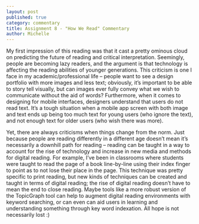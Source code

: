 ```yaml
---
layout: post
published: true
category: commentary
title: Assignment 8 - "How We Read" Commentary
author: Michelle
---
```

My first impression of this reading was that it cast a pretty ominous cloud on predicting the future of reading and critical interpretation. Seemingly, people are becoming lazy readers, and the argument is that technology is affecting the reading abilities of younger generations. This criticism is one I face in my academic/professional life – people want to see a design portfolio with more images and less text; obviously, it’s important to be able to story tell visually, but can images ever fully convey what we wish to communicate without the aid of words? Furthermore, when it comes to designing for mobile interfaces, designers understand that users do not read text. It’s a tough situation when a mobile app screen with both image and text ends up being too much text for young users (who ignore the text), and not enough text for older users (who wish there was more). 

Yet, there are always criticisms when things change from the norm. Just because people are reading differently in a different age doesn’t mean it’s necessarily a downhill path for reading – reading can be taught in a way to account for the rise of technology and increase in new media and methods for digital reading. For example, I’ve been in classrooms where students were taught to read the page of a book line-by-line using their index finger to point as to not lose their place in the page. This technique was pretty specific to print reading, but new kinds of techniques can be created and taught in terms of digital reading; the rise of digital reading doesn’t have to mean the end to close reading. Maybe tools like a more robust version of the TopicGraph tool can help to augment digital reading environments with keyword searching, or can even can aid users in learning and understanding something through key word indexation. All hope is not necessarily lost :) 
